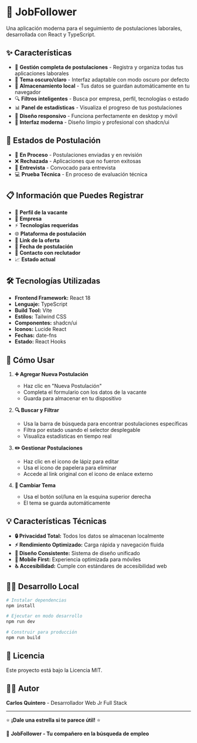 
# 💼 JobFollower

Una aplicación moderna para el seguimiento de postulaciones laborales, desarrollada con React y TypeScript.

## ✨ Características

- 📝 **Gestión completa de postulaciones** - Registra y organiza todas tus aplicaciones laborales
- 🌙 **Tema oscuro/claro** - Interfaz adaptable con modo oscuro por defecto
- 💾 **Almacenamiento local** - Tus datos se guardan automáticamente en tu navegador
- 🔍 **Filtros inteligentes** - Busca por empresa, perfil, tecnologías o estado
- 📊 **Panel de estadísticas** - Visualiza el progreso de tus postulaciones
- 📱 **Diseño responsivo** - Funciona perfectamente en desktop y móvil
- 🎨 **Interfaz moderna** - Diseño limpio y profesional con shadcn/ui

## 🚀 Estados de Postulación

- 🔄 **En Proceso** - Postulaciones enviadas y en revisión
- ❌ **Rechazada** - Aplicaciones que no fueron exitosas
- 🎯 **Entrevista** - Convocado para entrevista
- 💻 **Prueba Técnica** - En proceso de evaluación técnica

## 📋 Información que Puedes Registrar

- 👔 **Perfil de la vacante**
- 🏢 **Empresa**
- ⚡ **Tecnologías requeridas**
- 🌐 **Plataforma de postulación**
- 🔗 **Link de la oferta**
- 📅 **Fecha de postulación**
- 👤 **Contacto con reclutador**
- 📈 **Estado actual**

## 🛠️ Tecnologías Utilizadas

- **Frontend Framework:** React 18
- **Lenguaje:** TypeScript
- **Build Tool:** Vite
- **Estilos:** Tailwind CSS
- **Componentes:** shadcn/ui
- **Iconos:** Lucide React
- **Fechas:** date-fns
- **Estado:** React Hooks

## 🎯 Cómo Usar

1. **➕ Agregar Nueva Postulación**
   - Haz clic en "Nueva Postulación"
   - Completa el formulario con los datos de la vacante
   - Guarda para almacenar en tu dispositivo

2. **🔍 Buscar y Filtrar**
   - Usa la barra de búsqueda para encontrar postulaciones específicas
   - Filtra por estado usando el selector desplegable
   - Visualiza estadísticas en tiempo real

3. **✏️ Gestionar Postulaciones**
   - Haz clic en el icono de lápiz para editar
   - Usa el icono de papelera para eliminar
   - Accede al link original con el icono de enlace externo

4. **🌙 Cambiar Tema**
   - Usa el botón sol/luna en la esquina superior derecha
   - El tema se guarda automáticamente

## 💡 Características Técnicas

- **🔒 Privacidad Total:** Todos los datos se almacenan localmente
- **⚡ Rendimiento Optimizado:** Carga rápida y navegación fluida
- **🎨 Diseño Consistente:** Sistema de diseño unificado
- **📱 Mobile First:** Experiencia optimizada para móviles
- **♿ Accesibilidad:** Cumple con estándares de accesibilidad web

## 🏃‍♂️ Desarrollo Local

```bash
# Instalar dependencias
npm install

# Ejecutar en modo desarrollo
npm run dev

# Construir para producción
npm run build
```

## 📄 Licencia

Este proyecto está bajo la Licencia MIT.

## 👨‍💻 Autor

**Carlos Quintero** - Desarrollador Web Jr Full Stack

---

⭐ **¡Dale una estrella si te parece útil!** ⭐

💼 **JobFollower - Tu compañero en la búsqueda de empleo**
